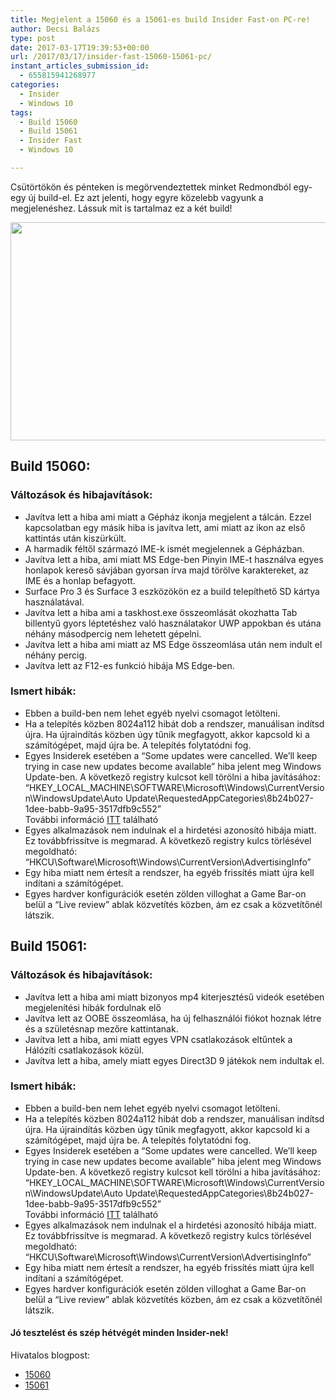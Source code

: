 ```yaml
---
title: Megjelent a 15060 és a 15061-es build Insider Fast-on PC-re!
author: Decsi Balázs
type: post
date: 2017-03-17T19:39:53+00:00
url: /2017/03/17/insider-fast-15060-15061-pc/
instant_articles_submission_id:
  - 655815941268977
categories:
  - Insider
  - Windows 10
tags:
  - Build 15060
  - Build 15061
  - Insider Fast
  - Windows 10

---
```

Csütörtökön és pénteken is megörvendeztettek minket Redmondból egy-egy új build-el. Ez azt jelenti, hogy egyre közelebb vagyunk a megjelenéshez. Lássuk mit is tartalmaz ez a két build!

<img loading="lazy" class="aligncenter wp-image-289 size-full" src="https://winsider.hu/wp-content/uploads/2017/03/2017-03-17.png" alt="" width="641" height="349" srcset="https://winsider.hu/wp-content/uploads/2017/03/2017-03-17.png 641w, https://winsider.hu/wp-content/uploads/2017/03/2017-03-17-300x163.png 300w" sizes="(max-width: 641px) 100vw, 641px" /> 

## <!--more-->Build 15060:

### Változások és hibajavítások:

  * Javítva lett a hiba ami miatt a Gépház ikonja megjelent a tálcán. Ezzel kapcsolatban egy másik hiba is javítva lett, ami miatt az ikon az első kattintás után kiszürkült.
  * A harmadik féltől származó IME-k ismét megjelennek a Gépházban.
  * Javítva lett a hiba, ami miatt MS Edge-ben Pinyin IME-t használva egyes honlapok kereső sávjában gyorsan írva majd törölve karaktereket, az IME és a honlap befagyott.
  * Surface Pro 3 és Surface 3 eszközökön ez a build telepíthető SD kártya használatával.
  * Javítva lett a hiba ami a taskhost.exe összeomlását okozhatta Tab billentyű gyors léptetéshez való használatakor UWP appokban és utána néhány másodpercig nem lehetett gépelni.
  * Javítva lett a hiba ami miatt az MS Edge összeomlása után nem indult el néhány percig.
  * Javítva lett az F12-es funkció hibája MS Edge-ben.

### Ismert hibák:

  * Ebben a build-ben nem lehet egyéb nyelvi csomagot letölteni.
  * Ha a telepítés közben 8024a112 hibát dob a rendszer, manuálisan indítsd újra. Ha újraindítás közben úgy tűnik megfagyott, akkor kapcsold ki a számítógépet, majd újra be. A telepítés folytatódni fog.
  * Egyes Insiderek esetében a &#8220;Some updates were cancelled. We’ll keep trying in case new updates become available&#8221; hiba jelent meg Windows Update-ben. A következő registry kulcsot kell törölni a hiba javításához: &#8220;HKEY\_LOCAL\_MACHINE\SOFTWARE\Microsoft\Windows\CurrentVersion\WindowsUpdate\Auto Update\RequestedAppCategories\8b24b027-1dee-babb-9a95-3517dfb9c552&#8221;  
    További információ [ITT][1] található
  * Egyes alkalmazások nem indulnak el a hirdetési azonosító hibája miatt. Ez továbbfrissítve is megmarad. A következő registry kulcs törlésével megoldható: “HKCU\Software\Microsoft\Windows\CurrentVersion\AdvertisingInfo”
  * Egy hiba miatt nem értesít a rendszer, ha egyéb frissítés miatt újra kell indítani a számítógépet.
  * Egyes hardver konfigurációk esetén zölden villoghat a Game Bar-on belül a “Live review” ablak közvetítés közben, ám ez csak a közvetítőnél látszik.

## Build 15061:

### Változások és hibajavítások:

  * Javítva lett a hiba ami miatt bizonyos mp4 kiterjesztésű videók esetében megjelenítési hibák fordulnak elő
  * Javítva lett az OOBE összeomlása, ha új felhasználói fiókot hoznak létre és a születésnap mezőre kattintanak.
  * Javítva lett a hiba, ami miatt egyes VPN csatlakozások eltűntek a Hálózíti csatlakozások közül.
  * Javítva lett a hiba, amely miatt egyes Direct3D 9 játékok nem indultak el.

### Ismert hibák:

  * Ebben a build-ben nem lehet egyéb nyelvi csomagot letölteni.
  * Ha a telepítés közben 8024a112 hibát dob a rendszer, manuálisan indítsd újra. Ha újraindítás közben úgy tűnik megfagyott, akkor kapcsold ki a számítógépet, majd újra be. A telepítés folytatódni fog.
  * Egyes Insiderek esetében a &#8220;Some updates were cancelled. We’ll keep trying in case new updates become available&#8221; hiba jelent meg Windows Update-ben. A következő registry kulcsot kell törölni a hiba javításához: &#8220;HKEY\_LOCAL\_MACHINE\SOFTWARE\Microsoft\Windows\CurrentVersion\WindowsUpdate\Auto Update\RequestedAppCategories\8b24b027-1dee-babb-9a95-3517dfb9c552&#8221;  
    További információ [ITT][1] található
  * Egyes alkalmazások nem indulnak el a hirdetési azonosító hibája miatt. Ez továbbfrissítve is megmarad. A következő registry kulcs törlésével megoldható: “HKCU\Software\Microsoft\Windows\CurrentVersion\AdvertisingInfo”
  * Egy hiba miatt nem értesít a rendszer, ha egyéb frissítés miatt újra kell indítani a számítógépet.
  * Egyes hardver konfigurációk esetén zölden villoghat a Game Bar-on belül a “Live review” ablak közvetítés közben, ám ez csak a közvetítőnél látszik.

#### Jó tesztelést és szép hétvégét minden Insider-nek!

Hivatalos blogpost:

  * [15060][2]
  * [15061][3]

 [1]: https://answers.microsoft.com/en-us/insider/forum/insider_wintp-insider_install/pc-build-install-some-update-were-cancelled/22d428c1-7ce8-4d12-b7bf-2e21c08c0549?tm=1489615923416
 [2]: https://blogs.windows.com/windowsexperience/2017/03/16/announcing-windows-10-insider-preview-build-15060-pc/#A4osKEqJ09wV6yBE.97
 [3]: https://blogs.windows.com/windowsexperience/2017/03/17/announcing-windows-10-insider-preview-build-15061-pc/#4V2hRVhzX5HLvfXO.97